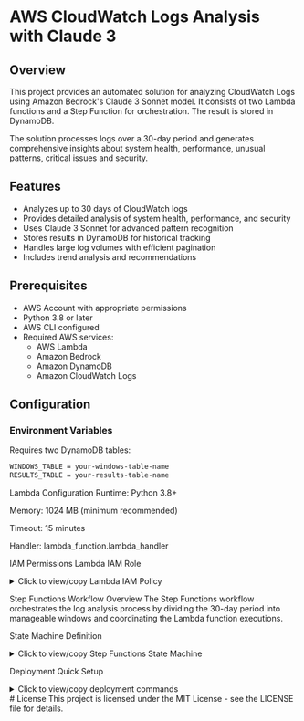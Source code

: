 # AWS CloudWatch Logs Analysis with Claude 3

## Overview
This project provides an automated solution for analyzing CloudWatch Logs using Amazon Bedrock's Claude 3 Sonnet model. It consists of two Lambda functions and a Step Function for orchestration. The result is stored in DynamoDB.

The solution processes logs over a 30-day period and generates comprehensive insights about system health, performance, unusual patterns, critical issues and security.

## Features
- Analyzes up to 30 days of CloudWatch logs
- Provides detailed analysis of system health, performance, and security
- Uses Claude 3 Sonnet for advanced pattern recognition
- Stores results in DynamoDB for historical tracking
- Handles large log volumes with efficient pagination
- Includes trend analysis and recommendations

## Prerequisites
- AWS Account with appropriate permissions
- Python 3.8 or later
- AWS CLI configured
- Required AWS services:
  - AWS Lambda
  - Amazon Bedrock
  - Amazon DynamoDB
  - Amazon CloudWatch Logs

## Configuration

### Environment Variables
Requires two DynamoDB tables:
```bash
WINDOWS_TABLE = your-windows-table-name
RESULTS_TABLE = your-results-table-name
```

Lambda Configuration
Runtime: Python 3.8+

Memory: 1024 MB (minimum recommended)

Timeout: 15 minutes

Handler: lambda_function.lambda_handler

IAM Permissions
Lambda IAM Role
<details>
<summary>Click to view/copy Lambda IAM Policy</summary>

{
    "Version": "2012-10-17",
    "Statement": [
        {
            "Effect": "Allow",
            "Action": [
                "logs:FilterLogEvents",
                "logs:GetLogEvents"
            ],
            "Resource": "arn:aws:logs:*:*:log-group:*"
        },
        {
            "Effect": "Allow",
            "Action": [
                "dynamodb:GetItem",
                "dynamodb:PutItem",
                "dynamodb:UpdateItem"
            ],
            "Resource": [
                "arn:aws:dynamodb:*:*:table/${WINDOWS_TABLE}",
                "arn:aws:dynamodb:*:*:table/${RESULTS_TABLE}"
            ]
        },
        {
            "Effect": "Allow",
            "Action": [
                "bedrock:InvokeModel"
            ],
            "Resource": "arn:aws:bedrock:*:*:foundation-model/anthropic.claude-3-sonnet-20240229-v1:0"
        }
    ]
}


</details>

Step Functions Workflow
Overview
The Step Functions workflow orchestrates the log analysis process by dividing the 30-day period into manageable windows and coordinating the Lambda function executions.

State Machine Definition
<details>
<summary>Click to view/copy Step Functions State Machine</summary>

{
  "Comment": "CloudWatch Log Analysis State Machine",
  "StartAt": "Initialize",
  "States": {
    "Initialize": {
      "Type": "Pass",
      "Next": "CreateTimeWindows",
      "Parameters": {
        "execution_id.$": "$$.Execution.Id",
        "start_time.$": "$.start_time",
        "end_time.$": "$.end_time",
        "log_group_name.$": "$.log_group_name"
      }
    },
    "CreateTimeWindows": {
      "Type": "Task",
      "Resource": "arn:aws:lambda:REGION:ACCOUNT:function:create-time-windows",
      "Next": "ProcessWindows",
      "Parameters": {
        "execution_id.$": "$.execution_id",
        "start_time.$": "$.start_time",
        "end_time.$": "$.end_time",
        "window_size_hours": 24
      }
    },
    "ProcessWindows": {
      "Type": "Map",
      "ItemsPath": "$.windows",
      "MaxConcurrency": 10,
      "Iterator": {
        "StartAt": "AnalyzeLogs",
        "States": {
          "AnalyzeLogs": {
            "Type": "Task",
            "Resource": "arn:aws:lambda:REGION:ACCOUNT:function:analyze-cwl-logs",
            "End": true,
            "Parameters": {
              "execution_id.$": "$.execution_id",
              "window_id.$": "$.window_id",
              "log_group_name.$": "$$.Map.Item.log_group_name"
            },
            "Retry": [
              {
                "ErrorEquals": ["States.TaskFailed"],
                "IntervalSeconds": 30,
                "MaxAttempts": 3,
                "BackoffRate": 2.0
              }
            ]
          }
        }
      },
      "Next": "GenerateSummary"
    },
    "GenerateSummary": {
      "Type": "Task",
      "Resource": "arn:aws:lambda:REGION:ACCOUNT:function:generate-summary",
      "End": true,
      "Parameters": {
        "execution_id.$": "$.execution_id"
      }
    }
  }
}


</details>

Deployment
Quick Setup
<details>
<summary>Click to view/copy deployment commands</summary>

# Create DynamoDB tables

aws dynamodb create-table \
    --table-name your-windows-table-name \
    --attribute-definitions \
        AttributeName=execution_id,AttributeType=S \
        AttributeName=window_id,AttributeType=S \
    --key-schema \
        AttributeName=execution_id,KeyType=HASH \
        AttributeName=window_id,KeyType=RANGE \
    --provisioned-throughput \
        ReadCapacityUnits=5,WriteCapacityUnits=5

aws dynamodb create-table \
    --table-name your-results-table-name \
    --attribute-definitions \
        AttributeName=execution_id,AttributeType=S \
        AttributeName=window_id,AttributeType=S \
    --key-schema \
        AttributeName=execution_id,KeyType=HASH \
        AttributeName=window_id,KeyType=RANGE \
    --provisioned-throughput \
        ReadCapacityUnits=5,WriteCapacityUnits=5

</details>
# License
This project is licensed under the MIT License - see the LICENSE file for details.
